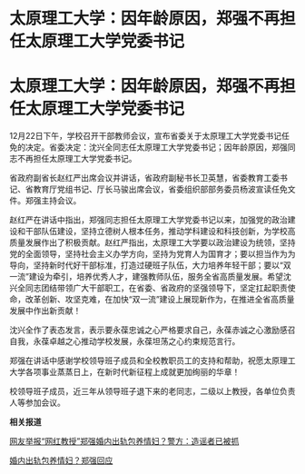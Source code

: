 # 太原理工大学：因年龄原因，郑强不再担任太原理工大学党委书记

# 太原理工大学：因年龄原因，郑强不再担任太原理工大学党委书记

12月22日下午，学校召开干部教师会议，宣布省委关于太原理工大学党委书记任免的决定。省委决定：沈兴全同志任太原理工大学党委书记；因年龄原因，郑强同志不再担任太原理工大学党委书记。

省政府副省长赵红严出席会议并讲话，省政府副秘书长卫英慧，省委教育工委书记、省教育厅党组书记、厅长马骏出席会议，省委组织部部务委员杨波宣读任免文件。郑强主持会议。

赵红严在讲话中指出，郑强同志担任太原理工大学党委书记以来，加强党的政治建设和干部队伍建设，坚持立德树人根本任务，推动学科建设和科技创新，为学校高质量发展作出了积极贡献。赵红严指出，太原理工大学要以政治建设为统领，坚持党的全面领导，坚持社会主义办学方向，坚持为党育人为国育才；要以担当作为为导向，坚持新时代好干部标准，打造过硬班子队伍，大力培养年轻干部；要以“双一流”建设为牵引，培养优秀人才，建强教师队伍，服务全省高质量发展。希望沈兴全同志团结带领广大干部职工，在省委、省政府的坚强领导下，坚定扛起职责使命，改革创新、攻坚克难，在加快“双一流”建设上展现新作为，在推进全省高质量发展中作出新贡献！

沈兴全作了表态发言，表示要永葆忠诚之心严格要求自己，永葆赤诚之心激励感召自我，永葆卓越之心推动学校发展，永葆坦荡之心约束规范言行。

郑强在讲话中感谢学校领导班子成员和全校教职员工的支持和帮助，祝愿太原理工大学各项事业蒸蒸日上，在新时代新征程上成就更加绚丽的华章！

校领导班子成员，近三年从领导班子退下来的老同志，二级以上教授，各单位负责人等参加会议。

**相关报道**

[网友举报“网红教授”郑强婚内出轨包养情妇？警方：造谣者已被抓 ](https://news.qq.com/rain/a/20231201A016F900)

[婚内出轨包养情妇？郑强回应 ](https://news.qq.com/rain/a/20231012A05MBK00)

